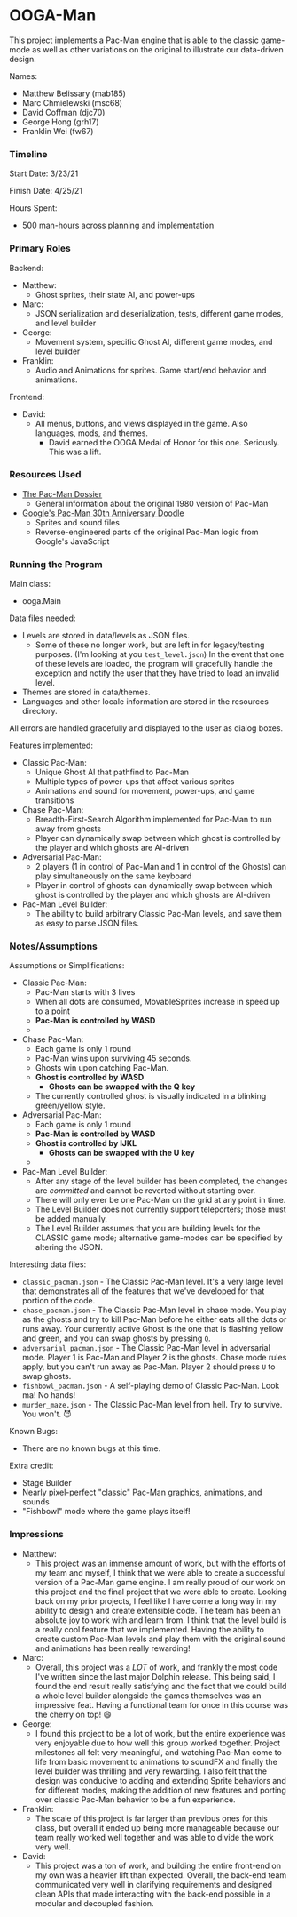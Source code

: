 OOGA-Man
====

This project implements a Pac-Man engine that is able to the classic game-mode as well as other variations on the original to illustrate our data-driven design.

Names:
- Matthew Belissary (mab185)
- Marc Chmielewski (msc68)
- David Coffman (djc70)
- George Hong (grh17)
- Franklin Wei (fw67)


### Timeline

Start Date: 3/23/21

Finish Date: 4/25/21

Hours Spent:
- 500 man-hours across planning and implementation

### Primary Roles
Backend:
* Matthew:
    * Ghost sprites, their state AI, and power-ups
* Marc:
    * JSON serialization and deserialization, tests, different game modes, and level builder
* George:
    * Movement system, specific Ghost AI, different game modes, and level builder
* Franklin:
    * Audio and Animations for sprites. Game start/end behavior and animations.

Frontend:
* David:
    * All menus, buttons, and views displayed in the game. Also languages, mods, and themes.
        * David earned the OOGA Medal of Honor for this one. Seriously. This was a lift.

### Resources Used

* [The Pac-Man Dossier](https://www.gamasutra.com/view/feature/3938/the_pacman_dossier.php?print=1)
    * General information about the original 1980 version of Pac-Man
* [Google's Pac-Man 30th Anniversary Doodle](https://www.google.com/search?q=play+pacman+doodle)
    * Sprites and sound files
    * Reverse-engineered parts of the original Pac-Man logic from Google's JavaScript

### Running the Program

Main class:
* ooga.Main

Data files needed:

- Levels are stored in data/levels as JSON files.
    - Some of these no longer work, but are left in for legacy/testing purposes. (I'm looking at you `test_level.json`) In the event that one of these levels are loaded, the program will gracefully handle the exception and notify the user that they have tried to load an invalid level.
- Themes are stored in data/themes.
- Languages and other locale information are stored in the resources directory.

All errors are handled gracefully and displayed to the user as dialog boxes.

Features implemented:
* Classic Pac-Man:
    * Unique Ghost AI that pathfind to Pac-Man
    * Multiple types of power-ups that affect various sprites
    * Animations and sound for movement, power-ups, and game transitions
* Chase Pac-Man:
    * Breadth-First-Search Algorithm implemented for Pac-Man to run away from ghosts
    * Player can dynamically swap between which ghost is controlled by the player and which ghosts are AI-driven
* Adversarial Pac-Man:
    * 2 players (1 in control of Pac-Man and 1 in control of the Ghosts) can play simultaneously on the same keyboard
    * Player in control of ghosts can dynamically swap between which ghost is controlled by the player and which ghosts are AI-driven
* Pac-Man Level Builder:
    * The ability to build arbitrary Classic Pac-Man levels, and save them as easy to parse JSON files.



### Notes/Assumptions

Assumptions or Simplifications:
* Classic Pac-Man:
    * Pac-Man starts with 3 lives
    * When all dots are consumed, MovableSprites increase in speed up to a point
    * **Pac-Man is controlled by WASD**
    *
* Chase Pac-Man:
    * Each game is only 1 round
    * Pac-Man wins upon surviving 45 seconds.
    * Ghosts win upon catching Pac-Man.
    * **Ghost is controlled by WASD**
        * **Ghosts can be swapped with the Q key**
    * The currently controlled ghost is visually indicated in a blinking green/yellow style.
* Adversarial Pac-Man:
    * Each game is only 1 round
    * **Pac-Man is controlled by WASD**
    * **Ghost is controlled by IJKL**
        * **Ghosts can be swapped with the U key**
    *
* Pac-Man Level Builder:
    * After any stage of the level builder has been completed, the changes are *committed* and cannot be reverted without starting over.
    * There will only ever be one Pac-Man on the grid at any point in time.
    * The Level Builder does not currently support teleporters; those must be added manually.
    * The Level Builder assumes that you are building levels for the CLASSIC game mode; alternative game-modes can be specified by altering the JSON.

Interesting data files:

* `classic_pacman.json` - The Classic Pac-Man level. It's a very large level that demonstrates all of the features that we've developed for that portion of the code.
* `chase_pacman.json` - The Classic Pac-Man level in chase mode. You play as the ghosts and try to kill Pac-Man before he either eats all the dots or runs away. Your currently active Ghost is the one that is flashing yellow and green, and you can swap ghosts by pressing `Q`.
* `adversarial_pacman.json` - The Classic Pac-Man level in adversarial mode. Player 1 is Pac-Man and Player 2 is the ghosts. Chase mode rules apply, but you can't run away as Pac-Man. Player 2 should press `U` to swap ghosts.
* `fishbowl_pacman.json` - A self-playing demo of Classic Pac-Man. Look ma! No hands!
* `murder_maze.json` - The Classic Pac-Man level from hell. Try to survive. You won't. :smiling_imp:

Known Bugs:

* There are no known bugs at this time.

Extra credit:
* Stage Builder
* Nearly pixel-perfect "classic" Pac-Man graphics, animations, and sounds
* "Fishbowl" mode where the game plays itself!


### Impressions
* Matthew:
    * This project was an immense amount of work, but with the efforts of my team and myself, I think that we were able to create a successful version of a Pac-Man game engine. I am really proud of our work on this project and the final project that we were able to create. Looking back on my prior projects, I feel like I have come a long way in my ability to design and create extensible code. The team has been an absolute joy to work with and learn from. I think that the level build is a really cool feature that we implemented. Having the ability to create custom Pac-Man levels and play them with the original sound and animations has been really rewarding!
* Marc:
    * Overall, this project was a *LOT* of work, and frankly the most code I've written since the last major Dolphin release. This being said, I found the end result really satisfying and the fact that we could build a whole level builder alongside the games themselves was an impressive feat. Having a functional team for once in this course was the cherry on top! :smile:
* George:
    * I found this project to be a lot of work, but the entire experience was very enjoyable due to how well this group worked together.  Project milestones all felt very meaningful, and watching Pac-Man come to life from basic movement to animations to soundFX and finally the level builder was thrilling and very rewarding.  I also felt that the design was conducive to adding and extending Sprite behaviors and for different modes, making the addition of new features and porting over classic Pac-Man behavior to be a fun experience.
* Franklin:
    * The scale of this project is far larger than previous ones for this class, but overall it ended up being more manageable because our team really worked well together and was able to divide the work very well.
* David:
    * This project was a ton of work, and building the entire front-end on my own was a heavier lift than expected. Overall, the back-end team communicated very well in clarifying requirements and designed clean APIs that made interacting with the back-end possible in a modular and decoupled fashion.